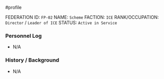 #profile 

FEDERATION ID: `FP-02`
NAME: `Scheme`
FACTION: `ICE`
RANK/OCCUPATION: `Director` / `Leader of ICE`
STATUS: `Active in Service`

### Personnel Log
- N/A

### History / Background
- N/A
